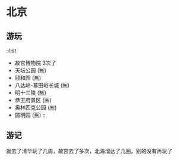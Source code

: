 # 北京

## 游玩

::list

- 故宫博物院 3次了
- 天坛公园 (🈚️)
- 颐和园 (🈚️)
- 八达岭-慕田峪长城 (🈚️)
- 明十三陵 (🈚️)
- 恭王府景区 (🈚️)
- 奥林匹克公园 (🈚️)
- 圆明园 (🈚️)
::

## 游记

就去了清华玩了几周，故宫去了多次，北海溜达了几圈。别的没有再玩了
